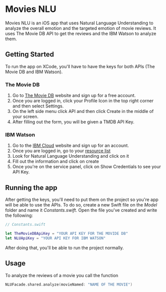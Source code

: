 # Movies NLU

Movies NLU is an iOS app that uses Natural Language Understanding to analyze the overall emotion and the targeted emotion of movie reviews. It uses The Movie DB API to get the reviews and the IBM Watson to analyze them.

## Getting Started

To run the app on XCode, you'll have to have the keys for both APIs (The Movie DB and IBM Watson).

### The Movie DB

1. Go to [The Movie DB](https://www.themoviedb.org/) website and sign up for a free account.
2. Once you are logged in, click your Profile Icon in the top right corner and then select Settings.
3. On the left side menu click API and then click Create in the middle of your screen.
4. After filling out the form, you will be given a TMDB API Key.

### IBM Watson

1. Go to the [IBM Cloud](https://cloud.ibm.com) website and sign up for an account.
2. Once you are logged in, go to your [resource list](https://cloud.ibm.com/resources)
3. Look for Natural Language Understanding and click on it
4. Fill out the information and click on create
5. Once you're on the service panel, click on Show Credentials to see your API Key.

## Running the app

After getting the keys, you'll need to put them on the project so you're app will be able to use the APIs. To do so, create a new Swift file on the *Model* folder and name it *Constants.swift*.
Open the file you've created and write the following:

```swift
// Constants.swift

let TheMovieDBApiKey = "YOUR API KEY FOR THE MOVIDE DB"
let NLUApiKey = "YOUR API KEY FOR IBM WATSON"

```

After doing that, you'll be able to run the project normally.

## Usage

To analyze the reviews of a movie you call the function


```swift
NLUFacade.shared.analyze(movieNamed: "NAME OF THE MOVIE")
```


